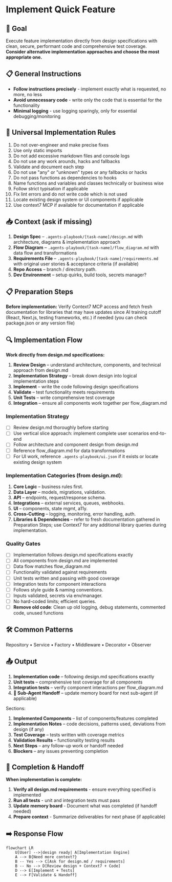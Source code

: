 # Implement Quick Feature

## 🎯 Goal
Execute feature implementation directly from design specifications with clean, secure, performant code and comprehensive test coverage. **Consider alternative implementation approaches and choose the most appropriate one.**

## 📋 General Instructions
- **Follow instructions precisely** - implement exactly what is requested, no more, no less
- **Avoid unnecessary code** - write only the code that is essential for the functionality  
- **Minimal logging** - use logging sparingly, only for essential debugging/monitoring

## 🎯 Universal Implementation Rules
1. Do not over-engineer and make precise fixes
2. Use only static imports
3. Do not add excessive markdown files and console logs
4. Do not use any work arounds, hacks and fallbacks
5. Validate and document each step
6. Do not use "any" or "unknown" types or any fallbacks or hacks
7. Do not pass functions as dependencies to hooks
8. Name functions and variables and classes technically or business wise
9. Follow strict typisation if applicable
10. Fix lint errors and do not write code which is not used
11. Locate existing design system or UI components if applicable
12. Use context7 MCP if available for documentation if applicable

## 📥 Context (ask if missing)
1. **Design Spec** – `.agents-playbook/[task-name]/design.md` with architecture, diagrams & implementation approach
2. **Flow Diagram** – `.agents-playbook/[task-name]/flow_diagram.md` with data flow and transformations
3. **Requirements File** – `.agents-playbook/[task-name]/requirements.md` with original user stories & acceptance criteria (if available)
4. **Repo Access** – branch / directory path.  
5. **Dev Environment** – setup quirks, build tools, secrets manager?

## 📋 Preparation Steps
**Before implementation:** Verify Context7 MCP access and fetch fresh documentation for libraries that may have updates since AI training cutoff (React, Next.js, testing frameworks, etc.) if needed (you can check package.json or any version file)

## 🔍 Implementation Flow
**Work directly from design.md specifications:**

1. **Review Design** – understand architecture, components, and technical approach from design.md
2. **Implementation Strategy** – break down design into logical implementation steps
3. **Implement** – write the code following design specifications
4. **Validate** – test functionality meets requirements
5. **Unit Tests** – write comprehensive test coverage
6. **Integration** – ensure all components work together per flow_diagram.md

### Implementation Strategy
- [ ] Review design.md thoroughly before starting
- [ ] Use vertical slice approach: implement complete user scenarios end-to-end
- [ ] Follow architecture and component design from design.md
- [ ] Reference flow_diagram.md for data transformations
- [ ] For UI work, reference `.agents-playbook/ui.json` if it exists or locate existing design system

### Implementation Categories (from design.md):
1. **Core Logic** – business rules first.  
2. **Data Layer** – models, migrations, validation.  
3. **API** – endpoints, request/response schema.  
4. **Integrations** – external services, queues, webhooks.  
5. **UI** – components, state mgmt, a11y.  
6. **Cross-Cutting** – logging, monitoring, error handling, auth.  
7. **Libraries & Dependencies** – refer to fresh documentation gathered in Preparation Steps; use Context7 for any additional library queries during implementation.  

### Quality Gates
- [ ] Implementation follows design.md specifications exactly
- [ ] All components from design.md are implemented
- [ ] Data flow matches flow_diagram.md
- [ ] Functionality validated against requirements
- [ ] Unit tests written and passing with good coverage
- [ ] Integration tests for component interactions
- [ ] Follows style guide & naming conventions.  
- [ ] Inputs validated, secrets via env/manager.  
- [ ] No hard-coded limits; efficient queries.
- [ ] **Remove old code**: Clean up old logging, debug statements, commented code, unused functions

## 🛠️ Common Patterns
Repository • Service • Factory • Middleware • Decorator • Observer

## 📤 Output
1. **Implementation code** – following design.md specifications exactly
2. **Unit tests** – comprehensive test coverage for all components
3. **Integration tests** – verify component interactions per flow_diagram.md
4. **🔄 Sub-Agent Handoff** – update memory board for next sub-agent (if applicable)

Sections:
1. **Implemented Components** – list of components/features completed
2. **Implementation Notes** – code decisions, patterns used, deviations from design (if any)
3. **Test Coverage** – tests written with coverage metrics
4. **Validation Results** – functionality testing results
5. **Next Steps** – any follow-up work or handoff needed
6. **Blockers** – any issues preventing completion

## 🔄 Completion & Handoff
**When implementation is complete:**
1. **Verify all design.md requirements** - ensure everything specified is implemented
2. **Run all tests** - unit and integration tests must pass
3. **Update memory board** - Document what was completed (if handoff needed)
4. **Prepare context** - Summarize deliverables for next phase (if applicable)

## ➡️ Response Flow
```mermaid
flowchart LR
    U[User] -->|design ready| A[Implementation Engine]
    A --> B{Need more context?}
    B -- Yes --> C[Ask for design.md / requirements]
    B -- No --> D[Review design + Context7 + Code]
    D --> E[Implement + Tests]
    E --> F[Validate & Handoff]
```

